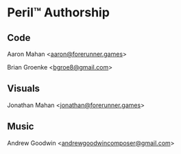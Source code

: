 <!---
  ~ Copyright © 2013 - 2017 Forerunner Games, LLC.
  ~
  ~ This program is free software: you can redistribute it and/or modify
  ~ it under the terms of the GNU General Public License as published by
  ~ the Free Software Foundation, either version 3 of the License, or
  ~ (at your option) any later version.
  ~
  ~ This program is distributed in the hope that it will be useful,
  ~ but WITHOUT ANY WARRANTY; without even the implied warranty of
  ~ MERCHANTABILITY or FITNESS FOR A PARTICULAR PURPOSE. See the
  ~ GNU General Public License for more details.
  ~
  ~ You should have received a copy of the GNU General Public License
  ~ along with this program. If not, see <http://www.gnu.org/licenses/>.
  -->

# Peril™ Authorship

## Code

Aaron Mahan \<aaron@forerunner.games\>

Brian Groenke \<bgroe8@gmail.com\>

## Visuals

Jonathan Mahan \<jonathan@forerunner.games\>

## Music

Andrew Goodwin \<andrewgoodwincomposer@gmail.com\>
